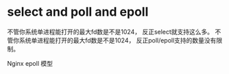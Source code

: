 # select and poll and epoll

不管你系统单进程能打开的最大fd数是不是1024， 反正select就支持这么多。 不管你系统单进程能打开的最大fd数是不是1024， 反正poll/epoll支持的数量没有限制。

Nginx epoll 模型

